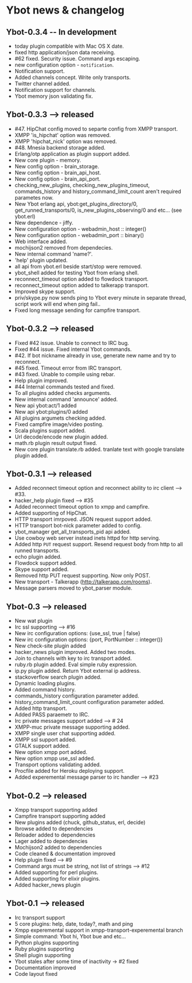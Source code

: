 # Ybot news & changelog

## Ybot-0.3.4 -- In development

  * today plugin compatible with Mac OS X date.
  * fixed http application/json data receiving.
  * #62 fixed. Security issue. Command args escaping.
  * new configuration option - `notification`.
  * Notification support.
  * Added channels concept. Write only transports.
  * Twitter channel added.
  * Notification support for channels.
  * Ybot memory json validating fix.

## Ybot-0.3.3 --> released

  * #47. HipChat config moved to separte config from XMPP transport.
  * XMPP 'is_hipchat' option was removed.
  * XMPP 'hipchat_nick' option was removed.
  * #48. Mnesia backend storage added.
  * Erlang/otp application as plugin support added.
  * New core plugin - memory.
  * New config option - brain_storage.
  * New config option - brain_api_host.
  * New config option - brain_api_port.
  * checking_new_plugins, checking_new_plugins_timeout, commands_history and history_command_limit_count aren't required parametes now.
  * New Ybot erlang api, ybot:get_plugins_directory/0, get_runned_transports/0, is_new_plugins_observing/0 and etc... (see ybot.erl)
  * New dependence - jiffy.
  * New configuration option - webadmin_host :: integer()
  * New configuration option - webadmin_port :: binary()
  * Web interface added.
  * mochijson2 removed from dependecies.
  * New internal command 'name?'.
  * 'help' plugin updated.
  * all api from ybot.erl beside start/stop were removed.
  * ybot_shell added for testing Ybot from erlang shell.
  * reconnect_timeout option added to flowdock transport.
  * reconnect_timeout option added to talkerapp transport.
  * Improved skype support.
  * priv/skype.py now sends ping to Ybot every minute in separate thread, script work will end when ping fail..
  * Fixed long message sending for campfire transport.

## Ybot-0.3.2 --> released

  * Fixed #42 issue. Unable to connect to IRC bug.
  * Fixed #44 issue. Fixed internal Ybot commands.
  * #42. If bot nickname already in use, generate new name and try to reconnect.
  * #45 fixed. Timeout error from IRC transport.
  * #43 fixed. Unable to compile using rebar.
  * Help plugin improved.
  * #44 Internal commands tested and fixed.
  * To all plugins added checks arguments.
  * New internal command 'announce' added.
  * New api ybot:act/1 added
  * New api ybot:plugins/0 added
  * All plugins argumets checking added.
  * Fixed campfire image/video posting.
  * Scala plugins support added.
  * Url decode/encode new plugin added.
  * math.rb plugin result output fixed.
  * New core plugin translate.rb added. tranlate text with google translate plugin added.

## Ybot-0.3.1 --> released

  * Added reconnect timeout option and reconnect ability to irc client --> #33.
  * hacker_help plugin fixed --> #35
  * Added reconnect timeout option to xmpp and campfire.
  * Added supporting of HipChat.
  * HTTP transport imrpoved. JSON request support added.
  * HTTP transport bot-nick parameter added to config.
  * ybot_manager get_all_transports_pid api added.
  * Use cowboy web server instead inets httpd for http serving.
  * Added http `PUT` request support. Resend request body from http to all runned transports.
  * echo plugin added.
  * Flowdock support added.
  * Skype support added.
  * Removed http PUT request supporting. Now only POST.
  * New transport - Talkerapp (http://talkerapp.com/rooms).
  * Message parsers moved to ybot_parser module.

## Ybot-0.3 --> released

  * New wat plugin
  * Irc ssl supporting --> #16
  * New irc configuration options: {use_ssl, true | false}
  * New irc configuration options: {port, PortNumber :: integer()}
  * New check-site plugin added
  * hacker_news plugin improved. Added two modes.
  * Join to channels with key to irc transport added.
  * ruby.rb plugin added. Eval simple ruby expression.
  * ip.py plugin added. Return Ybot external ip address.
  * stackoverflow search plugin added.
  * Dynamic loading plugins.
  * Added command history.
  * commands_history configuration parameter added.
  * history_command_limit_count configuration parameter added.
  * Added http transport.
  * Added PASS paraemetr to IRC.
  * Irc private messages support added --> # 24
  * XMPP-muc private message supporting added.
  * XMPP single user chat supporting added.
  * XMPP ssl support added.
  * GTALK support added.
  * New option xmpp port added. 
  * New option xmpp use_ssl added.
  * Transport options validating added.
  * Procfile added for Heroku deploying support.
  * Added experemental message parser to irc handler --> #23

## Ybot-0.2 --> released

  * Xmpp transport supporting added
  * Campfire transport supporting added
  * New plugins added (chuck, github_status, erl, decide)
  * Ibrowse added to dependencies
  * Reloader added to dependencies
  * Lager added to dependencies
  * Mochijson2 added to dependencies
  * Code cleaned & documentation improved
  * Help plugin fixed --> #9
  * Command args must be string, not list of strings --> #12
  * Added supporting for perl plugins.
  * Added supporting for elixir plugins.
  * Added hacker_news plugin

## Ybot-0.1 --> released

  * Irc transport support
  * 5 core plugins: help, date, today?, math and ping
  * Xmpp experemental support in xmpp-transport-experemental branch
  * Simple command: Ybot hi, Ybot bue and etc...
  * Python plugins supporting
  * Ruby plugins supporting
  * Shell plugin supporting
  * Ybot stales after some time of inactivity -> #2 fixed
  * Documentation improved
  * Code layout fixed
